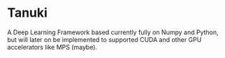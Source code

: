# Tanuki

A Deep Learning Framework based currently fully on Numpy and Python, but will later on be implemented to supported CUDA and other GPU accelerators like MPS (maybe). 
